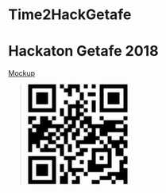 # Time2HackGetafe
# Hackaton Getafe 2018

[Mockup](https://marvelapp.com/8c58ch4)
>![Screenshot](QR_Time2HackGetafe.png "QR_Time2HackGetafe")

